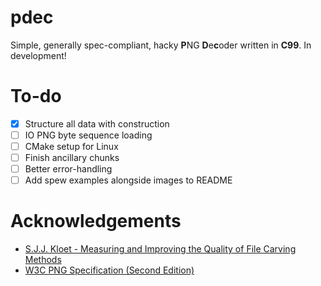 # pdec
Simple, generally spec-compliant, hacky **P**NG **D**e**c**oder written in **C99**. In development!

# To-do
- [x] Structure all data with construction
- [ ] IO PNG byte sequence loading
- [ ] CMake setup for Linux
- [ ] Finish ancillary chunks
- [ ] Better error-handling
- [ ] Add spew examples alongside images to README

# Acknowledgements
- [S.J.J. Kloet - Measuring and Improving the Quality of File Carving Methods](http://citeseerx.ist.psu.edu/viewdoc/download?doi=10.1.1.157.832&rep=rep1&type=pdf)
- [W3C PNG Specification (Second Edition)](https://www.w3.org/TR/2003/REC-PNG-20031110/)